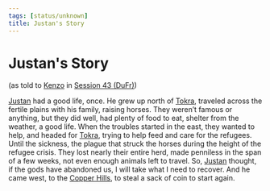 ```yaml
---
tags: [status/unknown]
title: Justan's Story
---
```

# Justan's Story
(as told to [Kenzo](<../../../people/pcs/dunmar-fellowship/kenzo.md>) in [Session 43 (DuFr)](<../session-notes/session-43-dufr.md>))

[Justan](<../../../people/dunmari/justan.md>) had a good life, once. He grew up north of [Tokra](<../../../gazetteer/greater-dunmar/realms/dunmar/central-dunmar/tokra/tokra.md>), traveled across the fertile plains with his family, raising horses. They weren’t famous or anything, but they did well, had plenty of food to eat, shelter from the weather, a good life. When the troubles started in the east, they wanted to help, and headed for [Tokra](<../../../gazetteer/greater-dunmar/realms/dunmar/central-dunmar/tokra/tokra.md>), trying to help feed and care for the refugees. Until the sickness, the plague that struck the horses during the height of the refugee crisis. They lost nearly their entire herd, made penniless in the span of a few weeks, not even enough animals left to travel. So, [Justan](<../../../people/dunmari/justan.md>) thought, if the gods have abandoned us, I will take what I need to recover. And he came west, to the [Copper Hills](<../../../gazetteer/greater-dunmar/darba-highlands/copper-hills.md>), to steal a sack of coin to start again. 